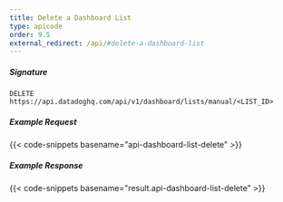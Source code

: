 ```yaml
---
title: Delete a Dashboard List
type: apicode
order: 9.5
external_redirect: /api/#delete-a-dashboard-list
---
```


##### Signature

`DELETE https://api.datadoghq.com/api/v1/dashboard/lists/manual/<LIST_ID>`

##### Example Request

{{< code-snippets basename="api-dashboard-list-delete" >}}

##### Example Response

{{< code-snippets basename="result.api-dashboard-list-delete" >}}
